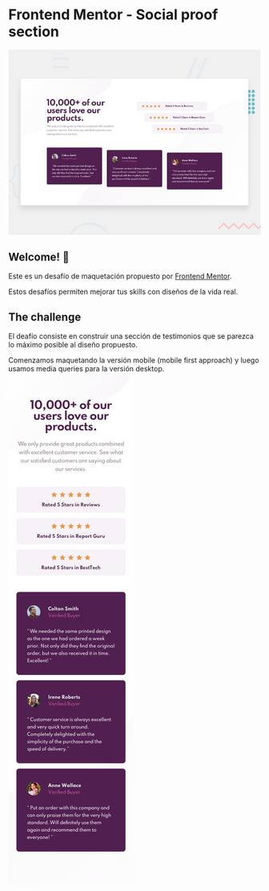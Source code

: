 # Frontend Mentor - Social proof section

![Design preview for the Social proof section coding challenge](./design/desktop-preview.jpg)

## Welcome! 👋

Este es un desafío de maquetación propuesto por [Frontend Mentor](https://www.frontendmentor.io/challenges/social-proof-section-6e0qTv_bA).

Estos desafíos permiten mejorar tus skills con diseños de la vida real.

## The challenge

El deafío consiste en construir una sección de testimonios que se parezca lo máximo posible al diseño propuesto.

Comenzamos maquetando la versión mobile (mobile first approach) y luego usamos media queries para la versión desktop.
![Design preview for the Social proof section mobile version](./design/mobile-design.jpg)



